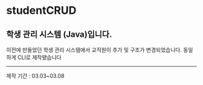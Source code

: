 # studentCRUD
## 학생 관리 시스템 (Java)입니다.

이전에 만들었던 학생 관리 시스템에서 교직원이 추가 및 구조가 변경되었습니다.
동일하게 CLI로 제작됐습니다

---
제작 기간 : 03.03~03.08
